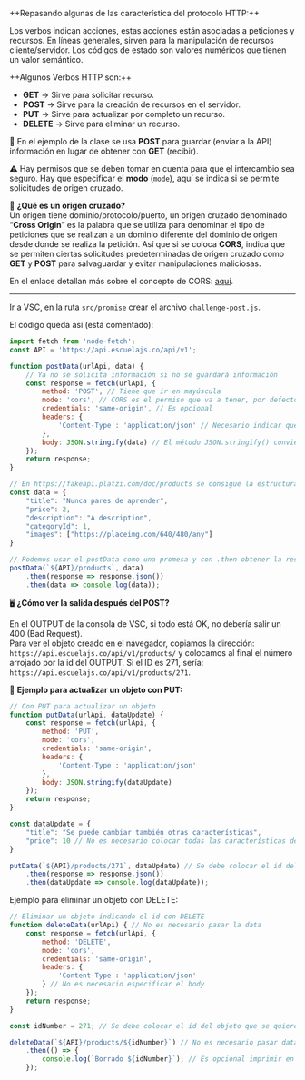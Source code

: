 ++Repasando algunas de las característica del protocolo HTTP:++

Los verbos indican acciones, estas acciones están asociadas a peticiones y recursos. En líneas generales, sirven para la manipulación de recursos cliente/servidor. Los códigos de estado son valores numéricos que tienen un valor semántico.

++Algunos Verbos HTTP son:++
- **GET** → Sirve para solicitar recurso.
- **POST** → Sirve para la creación de recursos en el servidor.
- **PUT** → Sirve para actualizar por completo un recurso.
- **DELETE** → Sirve para eliminar un recurso.

🔨 En el ejemplo de la clase se usa **POST** para guardar (enviar a la API) información en lugar de obtener con **GET** (recibir).

⚠️ Hay permisos que se deben tomar en cuenta para que el intercambio sea seguro. Hay que especificar el **modo** (`mode`), aquí se indica si se permite solicitudes de origen cruzado.

🔀 **¿Qué es un origen cruzado?**  
Un origen tiene dominio/protocolo/puerto, un origen cruzado denominado “**Cross Origin**” es la palabra que se utiliza para denominar el tipo de peticiones que se realizan a un dominio diferente del dominio de origen desde donde se realiza la petición. Así que si se coloca **CORS**, indica que se permiten ciertas solicitudes predeterminadas de origen cruzado como **GET** y **POST** para salvaguardar y evitar manipulaciones maliciosas.

En el enlace detallan más sobre el concepto de CORS: [aquí](#).

---

Ir a VSC, en la ruta `src/promise` crear el archivo `challenge-post.js`.

El código queda así (está comentado):

```js
import fetch from 'node-fetch';
const API = 'https://api.escuelajs.co/api/v1';

function postData(urlApi, data) {
    // Ya no se solicita información si no se guardará información
    const response = fetch(urlApi, {
        method: 'POST', // Tiene que ir en mayúscula
        mode: 'cors', // CORS es el permiso que va a tener, por defecto va a estar siempre en CORS
        credentials: 'same-origin', // Es opcional
        headers: {
            'Content-Type': 'application/json' // Necesario indicar que lo que se está enviando es de tipo JSON
        },
        body: JSON.stringify(data) // El método JSON.stringify() convierte un objeto o valor de JavaScript en una cadena de texto JSON
    });
    return response;
}

// En https://fakeapi.platzi.com/doc/products se consigue la estructura de cómo debe ser el objeto que se quiere crear con POST
const data = {
    "title": "Nunca pares de aprender",
    "price": 2,
    "description": "A description",
    "categoryId": 1,
    "images": ["https://placeimg.com/640/480/any"]
}

// Podemos usar el postData como una promesa y con .then obtener la respuesta como un objeto JSON y mostrarlo después en la consola
postData(`${API}/products`, data)
    .then(response => response.json())
    .then(data => console.log(data));
```

🖥️ **¿Cómo ver la salida después del POST?**

En el OUTPUT de la consola de VSC, si todo está OK, no debería salir un 400 (Bad Request).  
Para ver el objeto creado en el navegador, copiamos la dirección: `https://api.escuelajs.co/api/v1/products/` y colocamos al final el número arrojado por la id del OUTPUT. Si el ID es 271, sería: `https://api.escuelajs.co/api/v1/products/271`.


🎨 **Ejemplo para actualizar un objeto con PUT:**

```js
// Con PUT para actualizar un objeto
function putData(urlApi, dataUpdate) {
    const response = fetch(urlApi, {
        method: 'PUT',
        mode: 'cors',
        credentials: 'same-origin',
        headers: {
            'Content-Type': 'application/json'
        },
        body: JSON.stringify(dataUpdate)
    });
    return response;
}

const dataUpdate = {
    "title": "Se puede cambiar también otras características",
    "price": 10 // No es necesario colocar todas las características del objeto, solo las que se cambiarán
}

putData(`${API}/products/271`, dataUpdate) // Se debe colocar el id del objeto que se quiere modificar
    .then(response => response.json())
    .then(dataUpdate => console.log(dataUpdate));
```

Ejemplo para eliminar un objeto con DELETE:
```js
// Eliminar un objeto indicando el id con DELETE
function deleteData(urlApi) { // No es necesario pasar la data
    const response = fetch(urlApi, {
        method: 'DELETE',
        mode: 'cors',
        credentials: 'same-origin',
        headers: {
            'Content-Type': 'application/json'
        } // No es necesario especificar el body
    });
    return response;
}

const idNumber = 271; // Se debe colocar el id del objeto que se quiere eliminar

deleteData(`${API}/products/${idNumber}`) // No es necesario pasar data
    .then(() => {
        console.log(`Borrado ${idNumber}`); // Es opcional imprimir en consola
    });

```